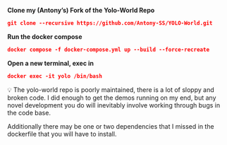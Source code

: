 **Clone my (Antony’s) Fork of the Yolo-World Repo**

```json
git clone --recursive https://github.com/Antony-SS/YOLO-World.git
```

**Run the docker compose**

```json
docker compose -f docker-compose.yml up --build --force-recreate
```

**Open a new terminal, exec in**

```json
docker exec -it yolo /bin/bash
```

<aside>
💡 The yolo-world repo is poorly maintained, there is a lot of sloppy and broken code.  I did enough to get the demos running on my end, but any novel development you do will inevitably involve working through bugs in the code base.  

Additionally there may be one or two dependencies that I missed in the dockerfile that you will have to install.

</aside>